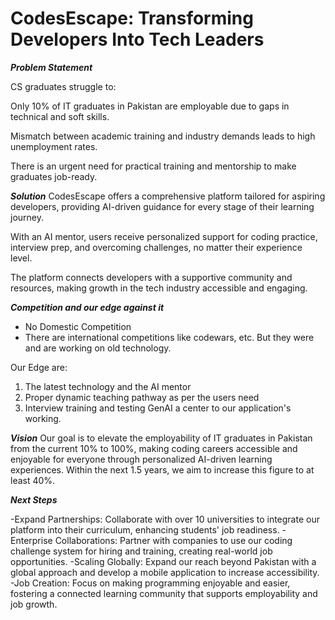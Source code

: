 **CodesEscape: Transforming Developers Into Tech Leaders**
=====================================

***Problem Statement***

CS graduates struggle to:

Only 10% of IT graduates in Pakistan are employable due to gaps in technical and soft skills.

Mismatch between academic training and industry demands leads to high unemployment rates.

There is an urgent need for practical training and mentorship to make graduates job-ready.

***Solution***
CodesEscape offers a comprehensive platform tailored for aspiring developers, providing AI-driven guidance for every stage of their learning journey.

With an AI mentor, users receive personalized support for coding practice, interview prep, and overcoming challenges, no matter their experience level.

The platform connects developers with a supportive community and resources, making growth in the tech industry accessible and engaging.

***Competition and our edge against it***
- No Domestic Competition
- There are international competitions like codewars, etc. But they were and are working on old technology. 

Our Edge are:
1. The latest technology and the AI mentor
2. Proper dynamic teaching pathway as per the users need
3. Interview training and testing
GenAI a center to our application's working.

***Vision***
Our goal is to elevate the employability of IT graduates in Pakistan from the current 10% to 100%, making coding careers accessible and enjoyable for everyone through personalized AI-driven learning experiences. Within the next 1.5 years, we aim to increase this figure to at least 40%.

***Next Steps***

-Expand Partnerships: Collaborate with over 10 universities to integrate our platform into their curriculum, enhancing students' job readiness.
-Enterprise Collaborations: Partner with companies to use our coding challenge system for hiring and training, creating real-world job opportunities.
-Scaling Globally: Expand our reach beyond Pakistan with a global approach and develop a mobile application to increase accessibility.
-Job Creation: Focus on making programming enjoyable and easier, fostering a connected learning community that supports employability and job growth.
